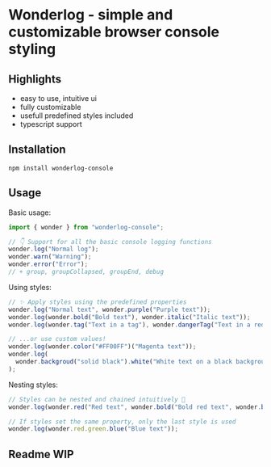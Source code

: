 # Wonderlog - simple and customizable browser console styling

## Highlights

- easy to use, intuitive ui
- fully customizable
- usefull predefined styles included
- typescript support

## Installation

```console
npm install wonderlog-console
```

## Usage

Basic usage:

```js
import { wonder } from "wonderlog-console";

// 👇 Support for all the basic console logging functions
wonder.log("Normal log");
wonder.warn("Warning");
wonder.error("Error");
// + group, groupCollapsed, groupEnd, debug
```

Using styles:

```js
// ✨ Apply styles using the predefined properties
wonder.log("Normal text", wonder.purple("Purple text"));
wonder.log(wonder.bold("Bold text"), wonder.italic("Italic text"));
wonder.log(wonder.tag("Text in a tag"), wonder.dangerTag("Text in a red tag"));

// ...or use custom values!
wonder.log(wonder.color("#FF00FF")("Magenta text"));
wonder.log(
  wonder.backgroud("solid black").white("White text on a black background");
);
```

Nesting styles:

```js
// Styles can be nested and chained intuitively 🎒
wonder.log(wonder.red("Red text", wonder.bold("Bold red text", wonder.blue("Bold blue text")))));

// If styles set the same property, only the last style is used
wonder.log(wonder.red.green.blue("Blue text"));
```

## Readme WIP

<!-- ## Formatting data

By default, wonder passes data to the console regardless of it's type:

```js
wonder.log(["this", "array", "has", 5, "elements"]);
// ➡ console.log(["this", "array", "has", 5, "elements"])
wonder.log({ exampleProperty: "example property value" });
// ➡ console.log({ exampleProperty: "example property value" })
```

However, if you apply any styles to the data, it will have to be converted into strings so that it can be styled in the console. By default wonder uses `toString()` to get the displayed value, but you can override this behaviour using formatters:

```js
// Default behaviour:
wonder.log(wonder.red({ exampleProperty: "example property value" }));

//

``` -->
